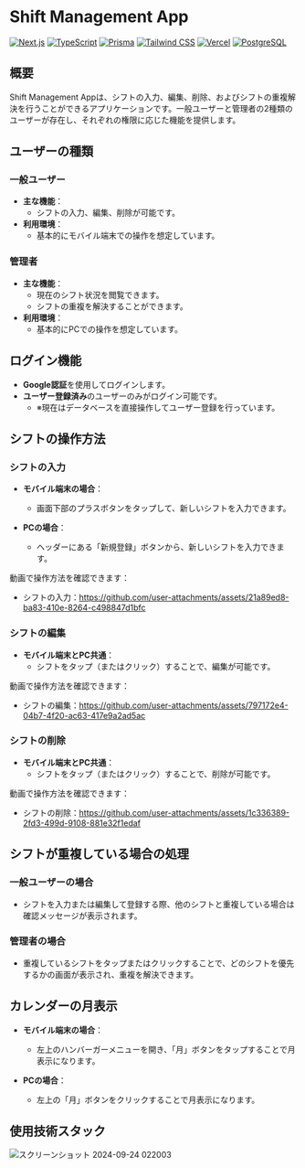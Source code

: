# Shift Management App

[![Next.js](https://img.shields.io/badge/Next.js-13.4.3-000000?logo=nextdotjs)](https://nextjs.org/)
[![TypeScript](https://img.shields.io/badge/TypeScript-5.1.6-3178C6?logo=typescript)](https://www.typescriptlang.org/)
[![Prisma](https://img.shields.io/badge/Prisma-5.3.1-2D3748?logo=prisma)](https://www.prisma.io/)
[![Tailwind CSS](https://img.shields.io/badge/Tailwind%20CSS-3.3.2-06B6D4?logo=tailwindcss)](https://tailwindcss.com/)
[![Vercel](https://img.shields.io/badge/Vercel-2023.5.20-000000?logo=vercel)](https://vercel.com/)
[![PostgreSQL](https://img.shields.io/badge/PostgreSQL-14.7-4169E1?logo=postgresql)](https://www.postgresql.org/)

## 概要

Shift Management Appは、シフトの入力、編集、削除、およびシフトの重複解決を行うことができるアプリケーションです。一般ユーザーと管理者の2種類のユーザーが存在し、それぞれの権限に応じた機能を提供します。

## ユーザーの種類

### 一般ユーザー

- **主な機能**：
  - シフトの入力、編集、削除が可能です。
- **利用環境**：
  - 基本的にモバイル端末での操作を想定しています。

### 管理者

- **主な機能**：
  - 現在のシフト状況を閲覧できます。
  - シフトの重複を解決することができます。
- **利用環境**：
  - 基本的にPCでの操作を想定しています。

## ログイン機能

- **Google認証**を使用してログインします。
- **ユーザー登録済み**のユーザーのみがログイン可能です。
  - ※現在はデータベースを直接操作してユーザー登録を行っています。

## シフトの操作方法

### シフトの入力

- **モバイル端末の場合**：
  - 画面下部のプラスボタンをタップして、新しいシフトを入力できます。

- **PCの場合**：
  - ヘッダーにある「新規登録」ボタンから、新しいシフトを入力できます。

動画で操作方法を確認できます：

- シフトの入力：https://github.com/user-attachments/assets/21a89ed8-ba83-410e-8264-c498847d1bfc

### シフトの編集

- **モバイル端末とPC共通**：
  - シフトをタップ（またはクリック）することで、編集が可能です。

動画で操作方法を確認できます：

- シフトの編集：https://github.com/user-attachments/assets/797172e4-04b7-4f20-ac63-417e9a2ad5ac

### シフトの削除

- **モバイル端末とPC共通**：
  - シフトをタップ（またはクリック）することで、削除が可能です。

動画で操作方法を確認できます：

- シフトの削除：https://github.com/user-attachments/assets/1c336389-2fd3-499d-9108-881e32f1edaf

## シフトが重複している場合の処理

### 一般ユーザーの場合

- シフトを入力または編集して登録する際、他のシフトと重複している場合は確認メッセージが表示されます。

### 管理者の場合

- 重複しているシフトをタップまたはクリックすることで、どのシフトを優先するかの画面が表示され、重複を解決できます。

## カレンダーの月表示

- **モバイル端末の場合**：
  - 左上のハンバーガーメニューを開き、「月」ボタンをタップすることで月表示になります。

- **PCの場合**：
  - 左上の「月」ボタンをクリックすることで月表示になります。

## 使用技術スタック
![スクリーンショット 2024-09-24 022003](https://github.com/user-attachments/assets/1911c37a-953d-4bb8-abab-2094348e5f15)

